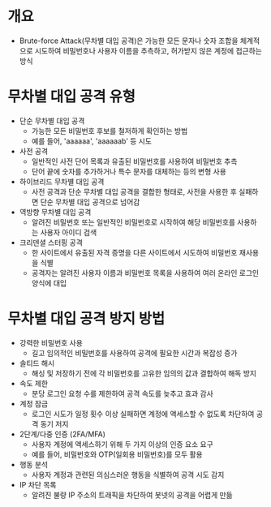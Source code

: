 
# 개요

- Brute-force Attack(무차별 대입 공격)은 가능한 모든 문자나 숫자 조합을 체계적으로 시도하여 비밀번호나 사용자 이름을 추측하고, 허가받지 않은 계정에 접근하는 방식

# 무차별 대입 공격 유형

- 단순 무차별 대입 공격
	- 가능한 모든 비밀번호 후보를 철저하게 확인하는 방법
	- 예를 들어, 'aaaaaa', 'aaaaaab' 등 시도
- 사전 공격
	- 일반적인 사전 단어 목록과 유출된 비밀번호를 사용하여 비밀번호 추측
	- 단어 끝에 숫자를 추가하거나 특수 문자를 대체하는 등의 변형 사용
- 하이브리드 무차별 대입 공격
	- 사전 공격과 단순 무차별 대입 공격을 결합한 형태로, 사전을 사용한 후 실패하면 단순 무차별 대입 공격으로 넘어감
- 역방향 무차별 대입 공격
	- 알려진 비밀번호 또는 일반적인 비밀번호로 시작하여 해당 비밀번호를 사용하는 사용자 아이디 검색
- 크리덴셜 스터핑 공격
	- 한 사이트에서 유출된 자격 증명을 다른 사이트에서 시도하여 비밀번호 재사용을 식별
	- 공격자는 알려진 사용자 이름과 비밀번호 목록을 사용하여 여러 온라인 로그인 양식에 대입

# 무차별 대입 공격 방지 방법

- 강력한 비밀번호 사용
	- 길고 임의적인 비밀번호를 사용하여 공격에 필요한 시간과 복잡성 증가
- 솔티드 해시
	- 해싱 및 저장하기 전에 각 비밀번호를 고유한 임의의 값과 결합하여 해독 방지
- 속도 제한
	- 분당 로그인 요청 수를 제한하여 공격 속도를 늦추고 효과 감사
- 계정 잠금
	- 로그인 시도가 일정 횟수 이상 실패하면 계정에 액세스할 수 없도록 차단하여 공격 동기 저지
- 2단계/다중 인증 (2FA/MFA)
	- 사용자 계정에 액세스하기 위해 두 가지 이상의 인증 요소 요구
	- 예를 들어, 비밀번호와 OTP(일회용 비밀번호)를 모두 활용
- 행동 분석
	- 사용자 계정과 관련된 의심스러운 행동을 식별하여 공격 시도 감지
- IP 차단 목록
	-  알려진 불량 IP 주소의 트래픽을 차단하여 봇넷의 공격을 어렵게 만듦